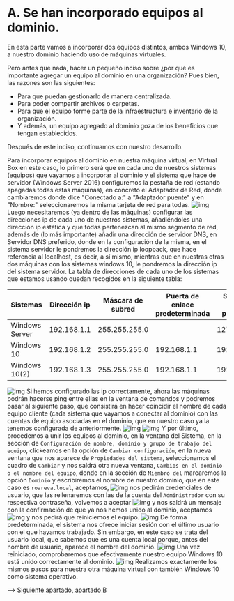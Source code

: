 # A. Se han incorporado equipos al dominio.
En esta parte vamos a incorporar dos equipos distintos, ambos Windows 10, a nuestro dominio haciendo uso de máquinas virtuales.

Pero antes que nada, hacer un pequeño inciso sobre ¿por qué es importante agregar un equipo al dominio en una organización? Pues bien, las razones son las siguientes:
- Para que puedan gestionarlo de manera centralizada.
- Para poder compartir archivos o carpetas.
- Para que el equipo forme parte de la infraestructura e inventario de la organización.
- Y además, un equipo agregado al dominio goza de los beneficios que tengan  establecidos.

Después de este inciso, continuamos con nuestro desarrollo.

Para incorporar equipos al dominio en nuestra máquina virtual, en Virtual Box en este caso, lo primero será que en cada uno de nuestros sistemas (equipos) que vayamos a incorporar al dominio y el sistema que hace de servidor (Windows Server 2016) configuremos la pestaña de red (estando apagadas todas estas máquinas), en concreto el Adaptador de Red, donde cambiaremos donde dice "Conectado a:" a "Adaptador puente" y en "Nombre:" seleccionaremos la misma tarjeta de red para todas.
![img](https://github.com/roareva/ISO-Administracion_de_dominios/blob/master/admin_access_dom/img/a/red.jpg)
Luego necesitaremos (ya dentro de las máquinas) configurar las direcciones ip de cada uno de nuestros sistemas, añadiéndoles una dirección ip estática y que todas pertenezcan al mismo segmento de red, además de (lo más importante) añadir una dirección de servidor DNS, en Servidor DNS preferido, donde en la configuración de la misma, en el sistema servidor le pondremos la dirección ip loopback, que hace referencia al localhost, es decir, a sí mismo, mientras que en nuestras otras dos máquinas con los sistemas windows 10, le pondremos la dirección ip del sistema servidor. La tabla de direcciones de cada uno de los sistemas que estamos usando quedan recogidos en la siguiente tabla:

|     Sistemas     | Dirección ip | Máscara de subred | Puerta de enlace predeterminada | Servidor DNS preferido |
| ---------------- | ------------ | ----------------- | ------------------------------- | ---------------------- |
| Windows Server   | 192.168.1.1  | 255.255.255.0     |                                 |  127.0.0.1             |
| Windows 10       | 192.168.1.2  | 255.255.255.0     |     192.168.1.1                 |  192.168.1.1           |
| Windows 10(2)    | 192.168.1.3  | 255.255.255.0     |     192.168.1.1                 |  192.168.1.1           |

![img](https://github.com/roareva/ISO-Administracion_de_dominios/blob/master/admin_access_dom/img/a/server/1.jpg)
Si hemos configurado las ip correctamente, ahora las máquinas podrán hacerse ping entre ellas en la ventana de comandos y podremos pasar al siguiente paso, que consistirá en hacer coincidir el nombre de cada equipo cliente (cada sistema que vayamos a conectar al dominio) con las cuentas de equipo asociadas en el dominio, que en nuestro caso ya la tenemos configurada de anteriormente.
![img](https://github.com/roareva/ISO-Administracion_de_dominios/blob/master/admin_access_dom/img/a/5.jpg)
![img](https://github.com/roareva/ISO-Administracion_de_dominios/blob/master/admin_access_dom/img/a/server/2.jpg)
Y por último, procedemos a unir los equipos al dominio, en la ventana del Sistema, en la sección de `Configuración de nombre, dominio y grupo de trabajo del equipo`, clickeamos en la opción de `Cambiar configuración`, en la nueva ventana que nos aparece de `Propiedades del sistema`, seleccionamos el cuadro de `Cambiar` y nos saldrá otra nueva ventana, `Cambios en el dominio o el nombre del equipo`, donde en la sección de `Miembro del` marcaremos la opción `Dominio` y escribiremos el nombre de nuestro dominio, que en este caso es `roareva.local`, aceptamos, 
![img](https://github.com/roareva/ISO-Administracion_de_dominios/blob/master/admin_access_dom/img/a/0.jpg)
nos pedirán credenciales de usuario, que las rellenaremos con las de la cuenta del `Administrador` con su respectiva contraseña, volvemos a aceptar 
![img](https://github.com/roareva/ISO-Administracion_de_dominios/blob/master/admin_access_dom/img/a/1.jpg)
y nos saldrá un mensaje con la confirmación de que ya nos hemos unido al dominio, aceptamos
![img](https://github.com/roareva/ISO-Administracion_de_dominios/blob/master/admin_access_dom/img/a/2.jpg)
y nos pedirá que reiniciemos el equipo.
![img](https://github.com/roareva/ISO-Administracion_de_dominios/blob/master/admin_access_dom/img/a/3.jpg)
De forma predeterminada, el sistema nos ofrece iniciar sesión con el último usuario con el que hayamos trabajado. Sin embargo, en este caso se trata del usuario local, que sabemos que es una cuenta local porque, antes del nombre de usuario, aparece el nombre del dominio.
![img](https://github.com/roareva/ISO-Administracion_de_dominios/blob/master/admin_access_dom/img/a/6.jpg)
Una vez reiniciado, comprobaremos que efectivamente nuestro equipo Windows 10 está unido correctamente al dominio.
![img](https://github.com/roareva/ISO-Administracion_de_dominios/blob/master/admin_access_dom/img/a/4.jpg)
Realizamos exactamente los mismos pasos para nuestra otra máquina virtual con también Windows 10 como sistema operativo.

--> [Siguiente apartado, apartado B](https://github.com/roareva/ISO-Administracion_de_dominios/blob/master/admin_access_dom/b/readme.md)
